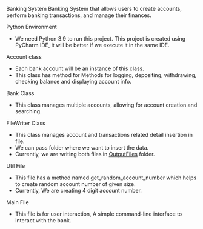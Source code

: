 Banking System
Banking System that allows users to create accounts, perform banking transactions, and manage their finances.


Python Environment
- We need Python 3.9 to run this project. This project is created using PyCharm IDE, it will be better if we execute it in the same IDE.

Account class
- Each bank account will be an instance of this class.
- This class has method for Methods for logging, depositing, withdrawing, checking balance and displaying account info.


Bank Class
- This class manages multiple accounts, allowing for account creation and searching.


FileWriter Class
- This class manages account and transactions related detail insertion in file.
- We can pass folder where we want to insert the data.
- Currently, we are writing both files in [OutputFiles](src/OutputFiles) folder.


Util File
- This file has a method named get_random_account_number which helps to create random account number of given size.
- Currently, We are creating 4 digit account number.

Main File
- This file is for user interaction, A simple command-line interface to interact with the bank.